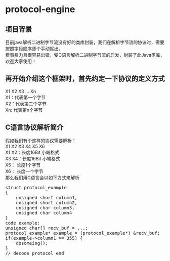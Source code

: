 # protocol-engine

## 项目背景
目前java解析二进制字节流没有好的类库封装，我们在解析字节流的协议时，需要按照字段顺序逐个手动抠出，<br>
费事费力且很容易出错，受C语言解析二进制字节流的启发，封装了此Java类库，欢迎大家使用！
## 再开始介绍这个框架时，首先约定一下协议的定义方式
X1 X2 X3 ... Xn<br>
X1：代表第一个字节<br>
X2：代表第二个字节<br>
Xn: 代表第n个字节
## C语言协议解析简介	
假如我们有个这样的协议需要解析：<br>
X1 X2 X3 X4 X5 X6<br>
X1 X2：长度16Bit 小端格式<br>
X3 X4：长度16Bit 小端格式<br>
X5： 长度1个字节 <br>
X6： 长度一个字节<br>
那么我们用C语言会以如下方式来解析	
<pre>
struct protocol_example
{
	unsigned short column1,
	unsigned short column2,
	unsigned char column3,
	unsigned char column4
}
code example:
unsigned char[] recv_buf = ...;
protocol_example* example = (protocol_example*) &recv_buf;
if(example->column1 == 355) {
	dosomeing();
}
// decode protocol end
</pre>

